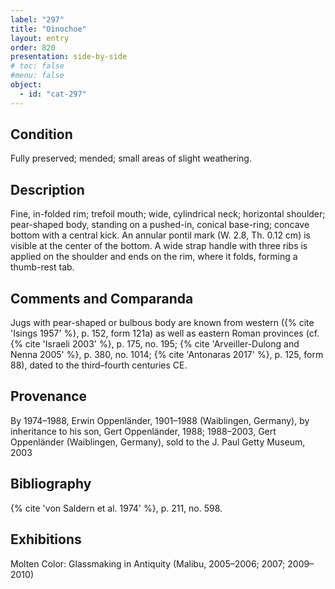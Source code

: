 ```yaml
---
label: "297"
title: "Oinochoe"
layout: entry
order: 820
presentation: side-by-side
# toc: false
#menu: false 
object:
  - id: "cat-297"
---
```


## Condition

Fully preserved; mended; small areas of slight weathering.

## Description

Fine, in-folded rim; trefoil mouth; wide, cylindrical neck; horizontal shoulder; pear-shaped body, standing on a pushed-in, conical base-ring; concave bottom with a central kick. An annular pontil mark (W. 2.8, Th. 0.12 cm) is visible at the center of the bottom. A wide strap handle with three ribs is applied on the shoulder and ends on the rim, where it folds, forming a thumb-rest tab.

## Comments and Comparanda

Jugs with pear-shaped or bulbous body are known from western ({% cite 'Isings 1957' %}, p. 152, form 121a) as well as eastern Roman provinces (cf. {% cite 'Israeli 2003' %}, p. 175, no. 195; {% cite 'Arveiller-Dulong and Nenna 2005' %}, p. 380, no. 1014; {% cite 'Antonaras 2017' %}, p. 125, form 88), dated to the third–fourth centuries CE.

## Provenance

By 1974–1988, Erwin Oppenländer, 1901–1988 (Waiblingen, Germany), by inheritance to his son, Gert Oppenländer, 1988; 1988–2003, Gert Oppenländer (Waiblingen, Germany), sold to the J. Paul Getty Museum, 2003

## Bibliography

{% cite 'von Saldern et al. 1974' %}, p. 211, no. 598.

## Exhibitions

Molten Color: Glassmaking in Antiquity (Malibu, 2005–2006; 2007; 2009–2010)